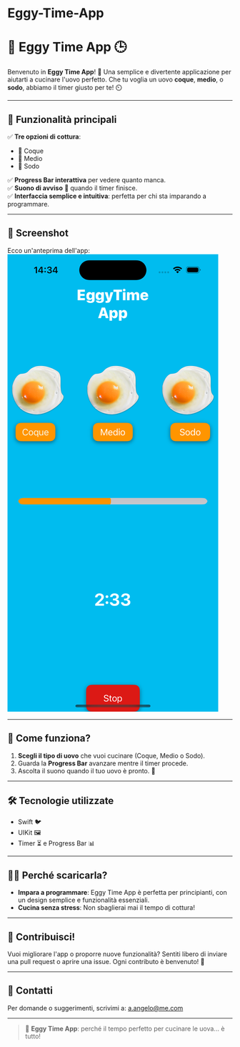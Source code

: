 # Eggy-Time-App
# 🥚 Eggy Time App 🕒

Benvenuto in **Eggy Time App**! 🥳 Una semplice e divertente applicazione per aiutarti a cucinare l'uovo perfetto. Che tu voglia un uovo **coque**, **medio**, o **sodo**, abbiamo il timer giusto per te! ⏲️

---

## 🧐 Funzionalità principali

✅ **Tre opzioni di cottura**:  
- 🥚 Coque  
- 🍳 Medio  
- 🍴 Sodo  

✅ **Progress Bar interattiva** per vedere quanto manca.  
✅ **Suono di avviso** 🎵 quando il timer finisce.  
✅ **Interfaccia semplice e intuitiva**: perfetta per chi sta imparando a programmare.  

---

## 📸 Screenshot

Ecco un'anteprima dell'app:  
![Eggy Time App](image/screenshot.png)

---

## 🚀 Come funziona?

1. **Scegli il tipo di uovo** che vuoi cucinare (Coque, Medio o Sodo).  
2. Guarda la **Progress Bar** avanzare mentre il timer procede.  
3. Ascolta il suono quando il tuo uovo è pronto. 🎉  

---

## 🛠️ Tecnologie utilizzate

- Swift 🐦  
- UIKit 🖼️  
- Timer ⏳ e Progress Bar 📊  

---

## 🧑‍🍳 Perché scaricarla?

- **Impara a programmare**: Eggy Time App è perfetta per principianti, con un design semplice e funzionalità essenziali.  
- **Cucina senza stress**: Non sbaglierai mai il tempo di cottura!  

---

## 🌟 Contribuisci!

Vuoi migliorare l'app o proporre nuove funzionalità? Sentiti libero di inviare una pull request o aprire una issue. Ogni contributo è benvenuto! 🙌  

---

## 📧 Contatti

Per domande o suggerimenti, scrivimi a: [a.angelo@me.com](mailto:a.angelo@me.com)  

---

> 🥚 **Eggy Time App**: perché il tempo perfetto per cucinare le uova... è tutto!  
